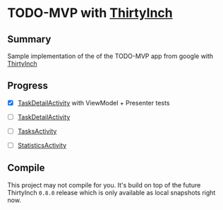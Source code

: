 # TODO-MVP with [ThirtyInch](https://github.com/grandcentrix/ThirtyInch)

## Summary

Sample implementation of the of the TODO-MVP app from google with [ThirtyInch](https://github.com/grandcentrix/ThirtyInch)


## Progress

- [x] [TaskDetailActivity](https://github.com/passsy/thirtyinch-sample/tree/todo-mvp-thirtyinch/todoapp/app/src/main/java/com/example/android/architecture/blueprints/todoapp/addedittask) with ViewModel + Presenter tests
- [ ] [TaskDetailActivity](https://github.com/passsy/thirtyinch-sample/tree/todo-mvp-thirtyinch/todoapp/app/src/main/java/com/example/android/architecture/blueprints/todoapp/taskdetail)
- [ ] [TasksActivity](https://github.com/passsy/thirtyinch-sample/tree/todo-mvp-thirtyinch/todoapp/app/src/main/java/com/example/android/architecture/blueprints/todoapp/tasks)
- [ ] [StatisticsActivity](https://github.com/passsy/thirtyinch-sample/tree/todo-mvp-thirtyinch/todoapp/app/src/main/java/com/example/android/architecture/blueprints/todoapp/statistics)



## Compile

This project may not compile for you. It's build on top of the future ThirtyInch `0.8.0` release which is only available as local snapshots right now.
